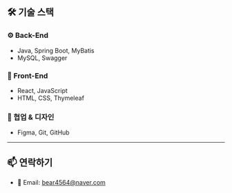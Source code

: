## 🛠 기술 스택

### ⚙️ Back-End
- Java, Spring Boot, MyBatis
- MySQL, Swagger

### 🎨 Front-End
- React, JavaScript
- HTML, CSS, Thymeleaf

### 🧰 협업 & 디자인
- Figma, Git, GitHub

---

## 📫 연락하기

- 📧 Email: [bear4564@naver.com](mailto:bear4564@naver.com)

